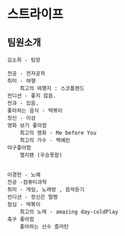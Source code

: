 # 스트라이프

## 팀원소개
    김소희 - 팀장
    
    전공 - 전자공학
    취미 - 여행
        최고의 여행지 : 스코틀랜드
    컨디션 - 좋지 않음.
    전과 - 있음.
    좋아하는 음식 - 떡볶이
    정신 - 이상
    영화 보기 좋아함
        최고의 영화 - Me before You
        최고의 가수 - 백예린
    야구좋아함
        엘지팬 (우승못함)


    이경헌 - 노예
    전공 -컴퓨터과학
    취미 - 게임, 노래방 , 음악듣기
    컨디션 - 정신은 멀쩡
    점심 - 떡볶이
        최고의 노래 - amazing day-coldPlay
    축구 좋아함
        좋아하는 선수 즐라탄
